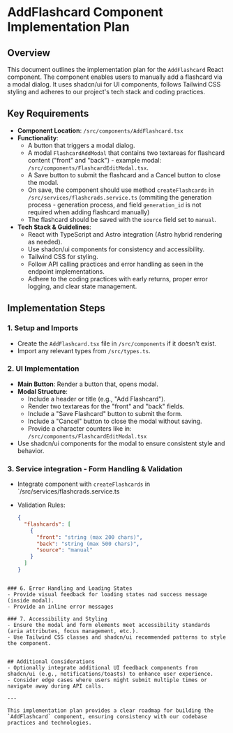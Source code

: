 # AddFlashcard Component Implementation Plan

## Overview

This document outlines the implementation plan for the `AddFlashcard` React component. The component enables users to manually add a flashcard via a modal dialog. It uses shadcn/ui for UI components, follows Tailwind CSS styling and adheres to our project's tech stack and coding practices.

## Key Requirements

- **Component Location**: `/src/components/AddFlashcard.tsx`
- **Functionality**:
  - A button that triggers a modal dialog.
  - A modal `FlashcardAddModal` that contains two textareas for flashcard content ("front" and "back") - example modal: `/src/components/FlashcardEditModal.tsx`.
  - A Save button to submit the flashcard and a Cancel button to close the modal.
  - On save, the component should use method `createFlashcards` in `/src/services/flashcrads.service.ts` (ommiting the generation process - generation process, and field `generation_id` is not required when adding flashcard manually)
  - The flashcard should be saved with the `source` field set to `manual`.
- **Tech Stack & Guidelines**:
  - React with TypeScript and Astro integration (Astro hybrid rendering as needed).
  - Use shadcn/ui components for consistency and accessibility.
  - Tailwind CSS for styling.
  - Follow API calling practices and error handling as seen in the endpoint implementations.
  - Adhere to the coding practices with early returns, proper error logging, and clear state management.

## Implementation Steps

### 1. Setup and Imports

- Create the `AddFlashcard.tsx` file in `/src/components` if it doesn't exist.
- Import any relevant types from `/src/types.ts`.

### 2. UI Implementation

- **Main Button**: Render a button that, opens modal.
- **Modal Structure**:
  - Include a header or title (e.g., "Add Flashcard").
  - Render two textareas for the "front" and "back" fields.
  - Include a "Save Flashcard" button to submit the form.
  - Include a "Cancel" button to close the modal without saving.
  - Provide a character counters like in: `/src/components/FlashcardEditModal.tsx`
- Use shadcn/ui components for the modal to ensure consistent style and behavior.

### 3. Service integration - Form Handling & Validation

- Integrate component with `createFlashcards` in `/src/services/flashcrads.service.ts
- Validation Rules:

  ```json
  {
    "flashcards": [
      {
        "front": "string (max 200 chars)",
        "back": "string (max 500 chars)",
        "source": "manual"
      }
    ]
  }
  ```

```

### 6. Error Handling and Loading States
- Provide visual feedback for loading states nad success message (inside modal).
- Provide an inline error messages

### 7. Accessibility and Styling
- Ensure the modal and form elements meet accessibility standards (aria attributes, focus management, etc.).
- Use Tailwind CSS classes and shadcn/ui recommended patterns to style the component.


## Additional Considerations
- Optionally integrate additional UI feedback components from shadcn/ui (e.g., notifications/toasts) to enhance user experience.
- Consider edge cases where users might submit multiple times or navigate away during API calls.

---

This implementation plan provides a clear roadmap for building the `AddFlashcard` component, ensuring consistency with our codebase practices and technologies.
```
